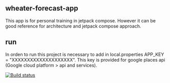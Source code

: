 ## wheater-forecast-app

This app is for personal training in jetpack compose. However it can be good reference for architecture and jetpack compose approach.

## run

In orden to run this project is necessary to add in local.properties APP_KEY = "XXXXXXXXXXXXXXXXXXXX". This key is provided for google places api (Google cloud platform > api and services).

[![Build status](https://build.appcenter.ms/v0.1/apps/02f350cf-561b-4a86-8052-419042741635/branches/main/badge)](https://appcenter.ms)

